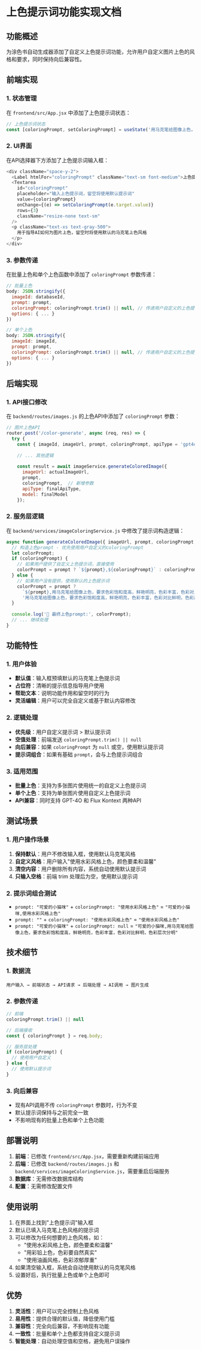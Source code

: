# 上色提示词功能实现文档

## 功能概述

为涂色书自动生成器添加了自定义上色提示词功能，允许用户自定义图片上色的风格和要求，同时保持向后兼容性。

## 前端实现

### 1. 状态管理
在 `frontend/src/App.jsx` 中添加了上色提示词状态：

```javascript
// 上色提示词状态
const [coloringPrompt, setColoringPrompt] = useState('用马克笔给图像上色，要求色彩饱和度高，鲜艳明亮，色彩丰富，色彩对比鲜明，色彩层次分明')
```

### 2. UI界面
在API选择器下方添加了上色提示词输入框：

```javascript
<div className="space-y-2">
  <Label htmlFor="coloringPrompt" className="text-sm font-medium">上色提示词</Label>
  <Textarea
    id="coloringPrompt"
    placeholder="输入上色提示词，留空将使用默认提示词"
    value={coloringPrompt}
    onChange={(e) => setColoringPrompt(e.target.value)}
    rows={3}
    className="resize-none text-sm"
  />
  <p className="text-xs text-gray-500">
    用于指导AI如何为图片上色，留空时将使用默认的马克笔上色风格
  </p>
</div>
```

### 3. 参数传递
在批量上色和单个上色函数中添加了 `coloringPrompt` 参数传递：

```javascript
// 批量上色
body: JSON.stringify({
  imageId: databaseId,
  prompt: prompt,
  coloringPrompt: coloringPrompt.trim() || null, // 传递用户自定义的上色提示词
  options: { ... }
})

// 单个上色
body: JSON.stringify({
  imageId: imageId,
  prompt: prompt,
  coloringPrompt: coloringPrompt.trim() || null, // 传递用户自定义的上色提示词
  options: { ... }
})
```

## 后端实现

### 1. API接口修改
在 `backend/routes/images.js` 的上色API中添加了 `coloringPrompt` 参数：

```javascript
// 图片上色API
router.post('/color-generate', async (req, res) => {
  try {
    const { imageId, imageUrl, prompt, coloringPrompt, apiType = 'gpt4o', model, options } = req.body;
    
    // ... 其他逻辑
    
    const result = await imageService.generateColoredImage({
      imageUrl: actualImageUrl,
      prompt,
      coloringPrompt,  // 新增参数
      apiType: finalApiType,
      model: finalModel
    });
```

### 2. 服务层逻辑
在 `backend/services/imageColoringService.js` 中修改了提示词构造逻辑：

```javascript
async function generateColoredImage({ imageUrl, prompt, coloringPrompt, apiType = 'gpt4o', model }) {
  // 构造上色prompt - 优先使用用户自定义的coloringPrompt
  let colorPrompt;
  if (coloringPrompt) {
    // 如果用户提供了自定义上色提示词，直接使用
    colorPrompt = prompt ? `${prompt},${coloringPrompt}` : coloringPrompt;
  } else {
    // 如果用户没有提供，使用默认的上色提示词
    colorPrompt = prompt ?
      `${prompt},用马克笔给图像上色，要求色彩饱和度高，鲜艳明亮，色彩丰富，色彩对比鲜明，色彩层次分明` :
      '用马克笔给图像上色，要求色彩饱和度高，鲜艳明亮，色彩丰富，色彩对比鲜明，色彩层次分明';
  }
  
  console.log('🎨 最终上色prompt:', colorPrompt);
  // ... 继续处理
}
```

## 功能特性

### 1. 用户体验
- **默认值**：输入框预填默认的马克笔上色提示词
- **占位符**：清晰的提示信息指导用户使用
- **帮助文本**：说明功能作用和留空时的行为
- **灵活编辑**：用户可以完全自定义或基于默认内容修改

### 2. 逻辑处理
- **优先级**：用户自定义提示词 > 默认提示词
- **空值处理**：前端发送 `coloringPrompt.trim() || null`
- **向后兼容**：如果 `coloringPrompt` 为 `null` 或空，使用默认提示词
- **提示词组合**：如果有基础 `prompt`，会与上色提示词组合

### 3. 适用范围
- **批量上色**：支持为多张图片使用统一的自定义上色提示词
- **单个上色**：支持为单张图片使用自定义上色提示词
- **API兼容**：同时支持 GPT-4O 和 Flux Kontext 两种API

## 测试场景

### 1. 用户操作场景
1. **保持默认**：用户不修改输入框，使用默认马克笔风格
2. **自定义风格**：用户输入"使用水彩风格上色，颜色要柔和温馨"
3. **清空内容**：用户删除所有内容，系统自动使用默认提示词
4. **只输入空格**：前端 trim 处理后为空，使用默认提示词

### 2. 提示词组合测试
- `prompt: "可爱的小猫咪"` + `coloringPrompt: "使用水彩风格上色"` = `"可爱的小猫咪,使用水彩风格上色"`
- `prompt: ""` + `coloringPrompt: "使用水彩风格上色"` = `"使用水彩风格上色"`
- `prompt: "可爱的小猫咪"` + `coloringPrompt: null` = `"可爱的小猫咪,用马克笔给图像上色，要求色彩饱和度高，鲜艳明亮，色彩丰富，色彩对比鲜明，色彩层次分明"`

## 技术细节

### 1. 数据流
```
用户输入 → 前端状态 → API请求 → 后端处理 → AI调用 → 图片生成
```

### 2. 参数传递
```javascript
// 前端
coloringPrompt.trim() || null

// 后端接收
const { coloringPrompt } = req.body;

// 服务层处理
if (coloringPrompt) {
  // 使用用户自定义
} else {
  // 使用默认提示词
}
```

### 3. 向后兼容
- 现有API调用不传 `coloringPrompt` 参数时，行为不变
- 默认提示词保持与之前完全一致
- 不影响现有的批量上色和单个上色功能

## 部署说明

1. **前端**：已修改 `frontend/src/App.jsx`，需要重新构建前端应用
2. **后端**：已修改 `backend/routes/images.js` 和 `backend/services/imageColoringService.js`，需要重启后端服务
3. **数据库**：无需修改数据库结构
4. **配置**：无需修改配置文件

## 使用说明

1. 在界面上找到"上色提示词"输入框
2. 默认已填入马克笔上色风格的提示词
3. 可以修改为任何想要的上色风格，如：
   - "使用水彩风格上色，颜色要柔和温馨"
   - "用彩铅上色，色彩要自然真实"
   - "使用油画风格，色彩浓郁厚重"
4. 如果清空输入框，系统会自动使用默认的马克笔风格
5. 设置好后，执行批量上色或单个上色即可

## 优势

1. **灵活性**：用户可以完全控制上色风格
2. **易用性**：提供合理的默认值，降低使用门槛
3. **兼容性**：完全向后兼容，不影响现有功能
4. **一致性**：批量和单个上色都支持自定义提示词
5. **智能处理**：自动处理空值和空格，避免用户误操作 